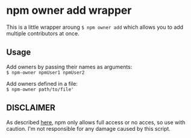 # npm owner add wrapper

This is a little wrapper aroung `$ npm owner add` which allows you to add multiple contributors
at once.

## Usage

Add owners by passing their names as arguments:  
`$ npm-owner npmUser1 npmUser2`

Add owners defined in a file:  
`$ npm-owner path/to/file'`


## DISCLAIMER
As described [here](https://docs.npmjs.com/api/owner), npm only allows full access or no acces, so use with caution.
I'm not responsible for any damage caused by this script.
